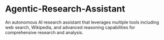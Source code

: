 # Agentic-Research-Assistant
An autonomous AI research assistant that leverages multiple tools including web search, Wikipedia, and advanced reasoning capabilities for comprehensive research and analysis.
